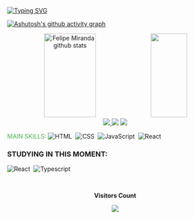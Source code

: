 [![Typing SVG](https://readme-typing-svg.herokuapp.com/?color=16b400&size=35&center=true&vCenter=true&width=1000&lines=Hello,+My+name+is+Felipe+Miranda;I'm+19+years+old;I'm+from+Brazil;Be+Welcome!+:%29)](https://git.io/typing-svg)

[![Ashutosh's github activity graph](https://github-readme-activity-graph.vercel.app/graph?username=felipesmrosa&bg_color=202024&color=16b400&line=16b400&point=16b400&area=true&hide_border=true)](https://github.com/ashutosh00710/github-readme-activity-graph)

<div align="center">  
  <img width="49%" height="195px" src="https://github-readme-stats.vercel.app/api?username=felipesmrosa&show_icons=true&count_private=true&hide_border=true&title_color=16b400&icon_color=16b400&text_color=16b400&bg_color=202024" alt="Felipe Miranda github stats" /> 
  <img width="41%" height="195px" src="https://github-readme-stats.vercel.app/api/top-langs/?username=felipesmrosa&layout=compact&hide_border=true&title_color=16b400&text_color=16b400&bg_color=202024" />
</div>

<div align="center"> 
  <a href="https://instagram.com/felipe_mrosa" target="_blank"><img target="_blank" src="https://img.shields.io/badge/-Instagram-129400?style=for-the-badge&logo=instagram&logoColor=white"</a>
  <a href="https://www.youtube.com/@merandex" target="_blank"><img target="_blank" src="https://img.shields.io/badge/YouTube-129400?style=for-the-badge&logo=youtube&logoColor=white" target="_blank"></a>
  <a href = "mailto:cmp.1a.felipesmrosa@gmail.com"> <img src="https://img.shields.io/badge/-Gmail-129400?style=for-the-badge&logo=gmail&logoColor=white" target="_blank"></a>
</div>

<font color="#4CAF50">MAIN SKILLS:</font>
![HTML](https://img.shields.io/badge/-HTML5-29292e?style=for-the-badge&logo=CSS3&logoColor=1572B6&labelColor=202024)&nbsp;
![CSS](https://img.shields.io/badge/-CSS-29292e?style=for-the-badge&logo=CSS3&logoColor=1572B6&labelColor=202024)&nbsp;
![JavaScript](https://img.shields.io/badge/-JavaScript-29292e?style=for-the-badge&logo=javascript&labelColor=202024)&nbsp;
![React](https://img.shields.io/badge/-React.js-29292e?style=for-the-badge&logo=react&labelColor=202024)&nbsp;

### STUDYING IN THIS MOMENT:
![React](https://img.shields.io/badge/-React.js-29292e?style=for-the-badge&logo=react&labelColor=202024)&nbsp;
![Typescript](https://img.shields.io/badge/-JavaScript-29292e?style=for-the-badge&logo=javascript&labelColor=202024&textColor=202024)&nbsp;

<div align="center">
<br><p align="centre"><b>Visitors Count</b></p>  
<p align="center"><img color="#202024" align="center" src="https://profile-counter.glitch.me/{felipesmrosa}/count.svg" /></p> 
<br>
</div>
